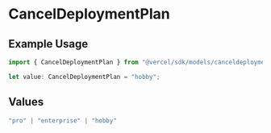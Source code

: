 # CancelDeploymentPlan

## Example Usage

```typescript
import { CancelDeploymentPlan } from "@vercel/sdk/models/canceldeploymentop.js";

let value: CancelDeploymentPlan = "hobby";
```

## Values

```typescript
"pro" | "enterprise" | "hobby"
```